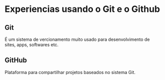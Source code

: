 # Experiencias usando o Git e o Github

## Git

É um sistema  de vercionamento muito usado para desenvolvimento de sites, apps, softwares etc.

## GitHub

Plataforma para compartilhar projetos baseados no sistema Git.
